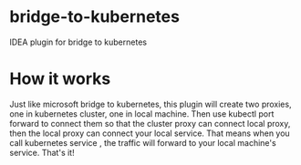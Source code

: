 # bridge-to-kubernetes
IDEA plugin for bridge to kubernetes
# How it works
Just like microsoft bridge to kubernetes, this plugin will create two proxies, one in kubernetes cluster, one in local machine. Then use kubectl port forward to connect them so that the cluster proxy can connect local proxy, then the local proxy can connect your local service. That means when you call kubernetes service , the traffic will forward to your local machine's service. That's it!

